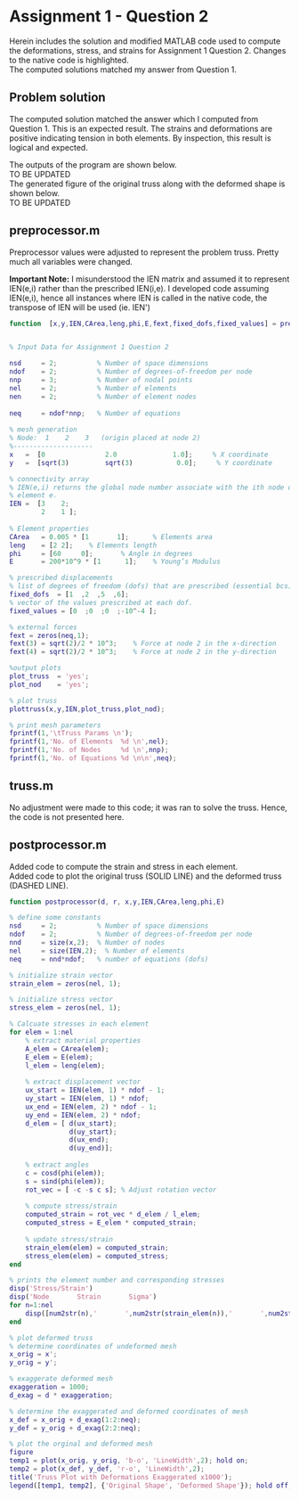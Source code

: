 # Assignment 1 - Question 2

Herein includes the solution and modified MATLAB code used to compute the deformations, stress, and strains for Assignment 1 Question 2. Changes to the native code is highlighted.  
The computed solutions matched my answer from Question 1.

## Problem solution
The computed solution matched the answer which I computed from Question 1. This is an expected result. The strains and deformations are positive indicating tension in both elements. By inspection, this result is logical and expected.  
  
The outputs of the program are shown below.  
TO BE UPDATED  
The generated figure of the original truss along with the deformed shape is shown below.  
TO BE UPDATED

## preprocessor.m
Preprocessor values were adjusted to represent the problem truss. Pretty much all variables were changed.  

__Important Note:__  I misunderstood the IEN matrix and assumed it to represent IEN(e,i) rather than the prescribed IEN(i,e). I developed code assuming IEN(e,i), hence all instances where IEN is called in the native code, the transpose of IEN will be used (ie. IEN')

```matlab
function  [x,y,IEN,CArea,leng,phi,E,fext,fixed_dofs,fixed_values] = preprocessor


% Input Data for Assignment 1 Question 2

nsd 	= 2;	      % Number of space dimensions 
ndof 	= 2;     	  % Number of degrees-of-freedom per node
nnp 	= 3;    	  % Number of nodal points
nel 	= 2;     	  % Number of elements
nen 	= 2;     	  % Number of element nodes
 
neq 	= ndof*nnp;	  % Number of equations
 
% mesh generation
% Node:  1    2    3   (origin placed at node 2) 
%--------------------
x   =  [0               2.0              1.0];     % X coordinate  
y   =  [sqrt(3)         sqrt(3)           0.0];     % Y coordinate

% connectivity array
% IEN(e,i) returns the global node number associate with the ith node of
% element e.
IEN =  [3    2;         
        2    1 ];  
    
% Element properties
CArea 	= 0.005 * [1       1];   	% Elements area  
leng  	= [2 2];   	% Elements length
phi   	= [60     0];   	% Angle in degrees
E     	= 200*10^9 * [1      1];   	% Young’s Modulus 

% prescribed displacements
% list of degrees of freedom (dofs) that are prescribed (essential bcs)
fixed_dofs  = [1  ,2  ,5  ,6];     
% vector of the values prescribed at each dof.
fixed_values = [0  ;0  ;0  ;-10^-4 ];

% external forces
fext = zeros(neq,1);
fext(3)	= sqrt(2)/2 * 10^3;	   % Force at node 2 in the x-direction
fext(4)	= sqrt(2)/2 * 10^3;	   % Force at node 2 in the y-direction

%output plots
plot_truss 	= 'yes';
plot_nod	= 'yes';

% plot truss
plottruss(x,y,IEN,plot_truss,plot_nod);

% print mesh parameters
fprintf(1,'\tTruss Params \n');
fprintf(1,'No. of Elements  %d \n',nel);
fprintf(1,'No. of Nodes     %d \n',nnp);
fprintf(1,'No. of Equations %d \n\n',neq);
```

## truss.m
No adjustment were made to this code; it was ran to solve the truss. Hence, the code is not presented here.

## postprocessor.m
Added code to compute the strain and stress in each element.  
Added code to plot the original truss (SOLID LINE) and the deformed truss (DASHED LINE).
```matlab
function postprocessor(d, r, x,y,IEN,CArea,leng,phi,E)

% define some constants
nsd 	= 2;	      % Number of space dimensions 
ndof 	= 2;     	  % Number of degrees-of-freedom per node
nnd     = size(x,2);  % Number of nodes
nel     = size(IEN,2);  % Number of elements
neq     = nnd*ndof;   % number of equations (dofs)

% initialize strain vector
strain_elem = zeros(nel, 1);

% initialize stress vector
stress_elem = zeros(nel, 1);

% Calcuate stresses in each element
for elem = 1:nel
    % extract material properties
    A_elem = CArea(elem);
    E_elem = E(elem);
    l_elem = leng(elem);
    
    % extract displacement vector
    ux_start = IEN(elem, 1) * ndof - 1;
    uy_start = IEN(elem, 1) * ndof;
    ux_end = IEN(elem, 2) * ndof - 1;
    uy_end = IEN(elem, 2) * ndof;
    d_elem = [ d(ux_start);
               d(uy_start);
               d(ux_end);
               d(uy_end)];
    
    % extract angles
    c = cosd(phi(elem));
    s = sind(phi(elem));
    rot_vec = [ -c -s c s]; % Adjust rotation vector
    
    % compute stress/strain
    computed_strain = rot_vec * d_elem / l_elem;
    computed_stress = E_elem * computed_strain;
    
    % update stress/strain
    strain_elem(elem) = computed_strain;
    stress_elem(elem) = computed_stress;
end

% prints the element number and corresponding stresses
disp('Stress/Strain')
disp('Node       Strain       Sigma')
for n=1:nel
    disp([num2str(n),'       ',num2str(strain_elem(n)),'       ',num2str(stress_elem(n))]);
end

% plot deformed truss
% determine coordinates of undeformed mesh
x_orig = x';
y_orig = y';

% exaggerate deformed mesh
exaggeration = 1000;
d_exag = d * exaggeration;

% determine the exaggerated and deformed coordinates of mesh
x_def = x_orig + d_exag(1:2:neq);
y_def = y_orig + d_exag(2:2:neq);

% plot the orginal and deformed mesh
figure
temp1 = plot(x_orig, y_orig, 'b-o', 'LineWidth',2); hold on;
temp2 = plot(x_def, y_def, 'r-o', 'LineWidth',2);
title('Truss Plot with Deformations Exaggerated x1000');
legend([temp1, temp2], {'Original Shape', 'Deformed Shape'}); hold off;
```

